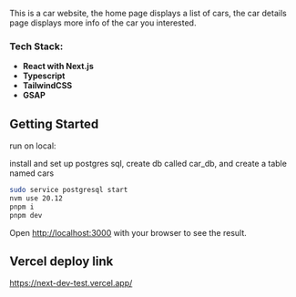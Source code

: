 This is a car website, the home page displays a list of cars, the car details page displays more info of the car you interested.

### Tech Stack:

- **React with Next.js**
- **Typescript**
- **TailwindCSS**
- **GSAP**

## Getting Started

run on local:

install and set up postgres sql, create db called car_db, and create a table named cars



```bash
sudo service postgresql start
nvm use 20.12
pnpm i
pnpm dev
```

Open [http://localhost:3000](http://localhost:3000) with your browser to see the result.

## Vercel deploy link

https://next-dev-test.vercel.app/
